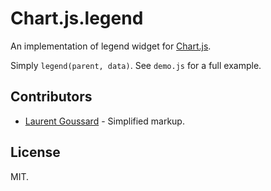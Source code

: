 # Chart.js.legend

An implementation of legend widget for [Chart.js](https://github.com/nnnick/Chart.js).

Simply `legend(parent, data)`. See `demo.js` for a full example.

## Contributors

* [Laurent Goussard](https://github.com/loranger) - Simplified markup.

## License

MIT.
